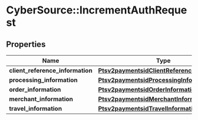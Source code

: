 # CyberSource::IncrementAuthRequest

## Properties
Name | Type | Description | Notes
------------ | ------------- | ------------- | -------------
**client_reference_information** | [**Ptsv2paymentsidClientReferenceInformation**](Ptsv2paymentsidClientReferenceInformation.md) |  | [optional] 
**processing_information** | [**Ptsv2paymentsidProcessingInformation**](Ptsv2paymentsidProcessingInformation.md) |  | [optional] 
**order_information** | [**Ptsv2paymentsidOrderInformation**](Ptsv2paymentsidOrderInformation.md) |  | [optional] 
**merchant_information** | [**Ptsv2paymentsidMerchantInformation**](Ptsv2paymentsidMerchantInformation.md) |  | [optional] 
**travel_information** | [**Ptsv2paymentsidTravelInformation**](Ptsv2paymentsidTravelInformation.md) |  | [optional] 


